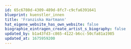 ```yaml
---
id: 65c6780d-4309-489d-8fc7-c9cfa6391641
blueprint: kuenstler_innen
title: 'Franziska Hartmann'
hat_eigene_website_has_own_website: false
biographie_eintragen_create_artist_s_biography: false
updated_by: b1a43fd3-c865-4122-b6cc-50cfa81a1985
updated_at: 1675959200
---
```

